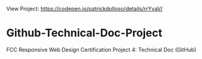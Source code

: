 View Project: https://codepen.io/patrickdolloso/details/rrYvaV/

# Github-Technical-Doc-Project
FCC Responsive Web Design Certification Project 4: Technical Doc (GitHub)
